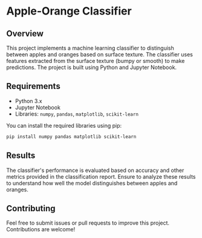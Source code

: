 # Apple-Orange Classifier

## Overview

This project implements a machine learning classifier to distinguish between apples and oranges based on surface texture. The classifier uses features extracted from the surface texture (bumpy or smooth) to make predictions. The project is built using Python and Jupyter Notebook.

## Requirements

- Python 3.x
- Jupyter Notebook
- Libraries: `numpy`, `pandas`, `matplotlib`, `scikit-learn`

You can install the required libraries using pip:

```bash
pip install numpy pandas matplotlib scikit-learn
```




## Results
The classifier's performance is evaluated based on accuracy and other metrics provided in the classification report. Ensure to analyze these results to understand how well the model distinguishes between apples and oranges.

## Contributing
Feel free to submit issues or pull requests to improve this project. Contributions are welcome!
